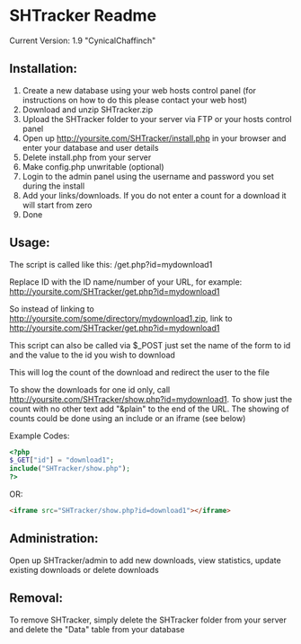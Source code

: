 SHTracker Readme
================

Current Version: 1.9 "CynicalChaffinch"

Installation:
-------------

1. Create a new database using your web hosts control panel (for instructions on how to do this please contact your web host)
2. Download and unzip SHTracker.zip  
3. Upload the SHTracker folder to your server via FTP or your hosts control panel 
4. Open up http://yoursite.com/SHTracker/install.php in your browser and enter your database and user details  
5. Delete install.php from your server
6. Make config.php unwritable (optional)
7. Login to the admin panel using the username and password you set during the install  
8. Add your links/downloads. If you do not enter a count for a download it will start from zero  
9. Done

Usage:
------

The script is called like this: /get.php?id=mydownload1

Replace ID with the ID name/number of your URL, for example: http://yoursite.com/SHTracker/get.php?id=mydownload1

So instead of linking to http://yoursite.com/some/directory/mydownload1.zip, link to http://yoursite.com/SHTracker/get.php?id=mydownload1

This script can also be called via $_POST just set the name of the form to id and the value to the id you wish to download

This will log the count of the download and redirect the user to the file

To show the downloads for one id only, call http://yoursite.com/SHTracker/show.php?id=mydownload1. To show just the count with no other text add "&plain" to the end of the URL. The showing of counts could be done using an include or an iframe (see below)

Example Codes:

```php
<?php
$_GET["id"] = "download1";
include("SHTracker/show.php");
?>
```

OR:

```html
<iframe src="SHTracker/show.php?id=download1"></iframe>
```

Administration:
---------------

Open up SHTracker/admin to add new downloads, view statistics, update existing downloads or delete downloads

Removal:
--------

To remove SHTracker, simply delete the SHTracker folder from your server and delete the "Data" table from your database
